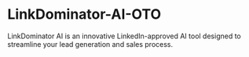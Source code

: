 # LinkDominator-AI-OTO
LinkDominator AI is an innovative LinkedIn-approved AI tool designed to streamline your lead generation and sales process.
